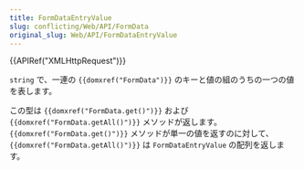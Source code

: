 ```yaml
---
title: FormDataEntryValue
slug: conflicting/Web/API/FormData
original_slug: Web/API/FormDataEntryValue
---
```


{{APIRef("XMLHttpRequest")}}

`string` で、一連の `{{domxref("FormData")}}` のキーと値の組のうちの一つの値を表します。

この型は `{{domxref("FormData.get()")}}` および `{{domxref("FormData.getAll()")}}` メソッドが返します。 `{{domxref("FormData.get()")}}` メソッドが単一の値を返すのに対して、 `{{domxref("FormData.getAll()")}}` は `FormDataEntryValue` の配列を返します。
